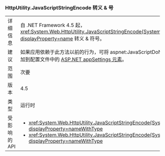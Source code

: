 ### <a name="httputilityjavascriptstringencode-escapes-ampersand"></a>HttpUtility.JavaScriptStringEncode 转义 & 号

|   |   |
|---|---|
|详细信息|自 .NET Framework 4.5 起，<xref:System.Web.HttpUtility.JavaScriptStringEncode(System.String)?displayProperty=name> 转义 &amp; 符号。|
|建议|如果应用依赖于此方法以前的行为，可将 aspnet:JavaScriptDoNotEncodeAmpersand 设置添加到配置文件中的 [ASP.NET appSettings 元素](https://msdn.microsoft.com/library/hh975440.aspx)。|
|范围|次要|
|版本|4.5|
|类型|运行时|
|受影响的 API|<ul><li><xref:System.Web.HttpUtility.JavaScriptStringEncode(System.String)?displayProperty=nameWithType></li><li><xref:System.Web.HttpUtility.JavaScriptStringEncode(System.String,System.Boolean)?displayProperty=nameWithType></li></ul>|

